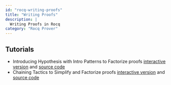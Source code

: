 ```yaml
---
id: "rocq-writing-proofs"
title: "Writing Proofs"
description: |
  Writing Proofs in Rocq
category: "Rocq Prover"
---
```


## Tutorials

- Introducing Hypothesis with Intro Patterns to Factorize proofs
  [interactive version](https://rocq-prover.org/platform-docs/writing_proofs/tutorial_intro_patterns.html)
  and [source code](https://rocq-prover.org/platform-docs/writing_proofs/tutorial_intro_patterns.v)
- Chaining Tactics to Simplify and Factorize proofs [interactive
  version](https://rocq-prover.org/platform-docs/writing_proofs/tutorial_chaining_tactics.html)
  and [source code](https://rocq-prover.org/platform-docs/writing_proofs/tutorial_chaining_tactics.v)
